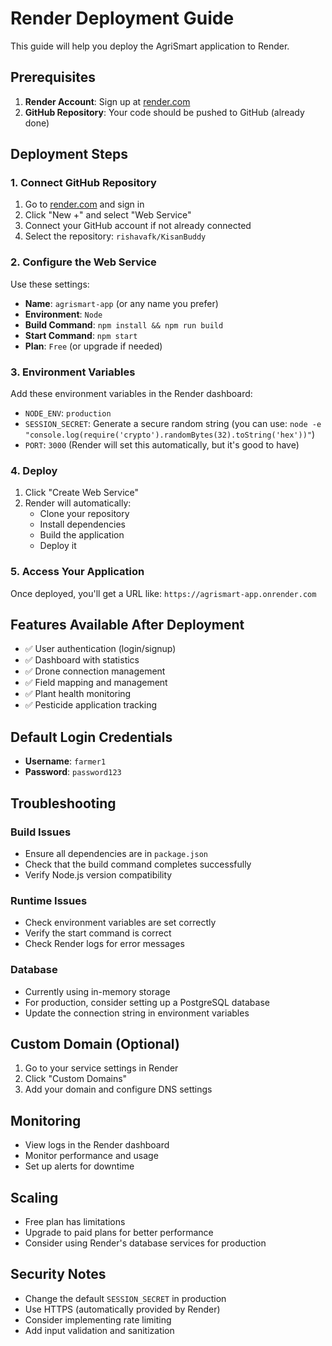 # Render Deployment Guide

This guide will help you deploy the AgriSmart application to Render.

## Prerequisites

1. **Render Account**: Sign up at [render.com](https://render.com)
2. **GitHub Repository**: Your code should be pushed to GitHub (already done)

## Deployment Steps

### 1. Connect GitHub Repository

1. Go to [render.com](https://render.com) and sign in
2. Click "New +" and select "Web Service"
3. Connect your GitHub account if not already connected
4. Select the repository: `rishavafk/KisanBuddy`

### 2. Configure the Web Service

Use these settings:

- **Name**: `agrismart-app` (or any name you prefer)
- **Environment**: `Node`
- **Build Command**: `npm install && npm run build`
- **Start Command**: `npm start`
- **Plan**: `Free` (or upgrade if needed)

### 3. Environment Variables

Add these environment variables in the Render dashboard:

- `NODE_ENV`: `production`
- `SESSION_SECRET`: Generate a secure random string (you can use: `node -e "console.log(require('crypto').randomBytes(32).toString('hex'))"`)
- `PORT`: `3000` (Render will set this automatically, but it's good to have)

### 4. Deploy

1. Click "Create Web Service"
2. Render will automatically:
   - Clone your repository
   - Install dependencies
   - Build the application
   - Deploy it

### 5. Access Your Application

Once deployed, you'll get a URL like: `https://agrismart-app.onrender.com`

## Features Available After Deployment

- ✅ User authentication (login/signup)
- ✅ Dashboard with statistics
- ✅ Drone connection management
- ✅ Field mapping and management
- ✅ Plant health monitoring
- ✅ Pesticide application tracking

## Default Login Credentials

- **Username**: `farmer1`
- **Password**: `password123`

## Troubleshooting

### Build Issues
- Ensure all dependencies are in `package.json`
- Check that the build command completes successfully
- Verify Node.js version compatibility

### Runtime Issues
- Check environment variables are set correctly
- Verify the start command is correct
- Check Render logs for error messages

### Database
- Currently using in-memory storage
- For production, consider setting up a PostgreSQL database
- Update the connection string in environment variables

## Custom Domain (Optional)

1. Go to your service settings in Render
2. Click "Custom Domains"
3. Add your domain and configure DNS settings

## Monitoring

- View logs in the Render dashboard
- Monitor performance and usage
- Set up alerts for downtime

## Scaling

- Free plan has limitations
- Upgrade to paid plans for better performance
- Consider using Render's database services for production

## Security Notes

- Change the default `SESSION_SECRET` in production
- Use HTTPS (automatically provided by Render)
- Consider implementing rate limiting
- Add input validation and sanitization
